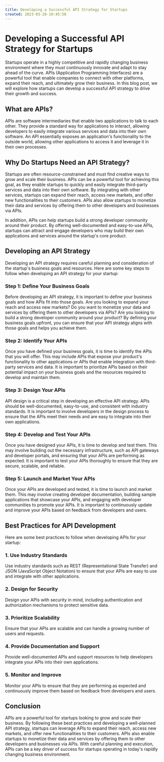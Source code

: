 ```yaml
---
title: Developing a Successful API Strategy for Startups 
created: 2023-03-26-10:45:58
---
```


# Developing a Successful API Strategy for Startups

Startups operate in a highly competitive and rapidly changing business environment where they must continuously innovate and adapt to stay ahead of the curve. APIs (Application Programming Interfaces) are a powerful tool that enable companies to connect with other platforms, expand their reach, and ultimately grow their business. In this blog post, we will explore how startups can develop a successful API strategy to drive their growth and success.

## What are APIs?

APIs are software intermediaries that enable two applications to talk to each other. They provide a standard way for applications to interact, allowing developers to easily integrate various services and data into their own software. An API essentially exposes an application's functionality to the outside world, allowing other applications to access it and leverage it in their own processes.

## Why Do Startups Need an API Strategy?

Startups are often resource-constrained and must find creative ways to grow and scale their business. APIs can be a powerful tool for achieving this goal, as they enable startups to quickly and easily integrate third-party services and data into their own software. By integrating with other services, startups can expand their reach, access new markets, and offer new functionalities to their customers. APIs also allow startups to monetize their data and services by offering them to other developers and businesses via APIs.

In addition, APIs can help startups build a strong developer community around their product. By offering well-documented and easy-to-use APIs, startups can attract and engage developers who may build their own applications and services around the startup's core product.

## Developing an API Strategy

Developing an API strategy requires careful planning and consideration of the startup's business goals and resources. Here are some key steps to follow when developing an API strategy for your startup:

### Step 1: Define Your Business Goals

Before developing an API strategy, it is important to define your business goals and how APIs fit into those goals. Are you looking to expand your reach and access new markets? Do you want to monetize your data and services by offering them to other developers via APIs? Are you looking to build a strong developer community around your product? By defining your business goals upfront, you can ensure that your API strategy aligns with those goals and helps you achieve them.

### Step 2: Identify Your APIs

Once you have defined your business goals, it is time to identify the APIs that you will offer. This may include APIs that expose your product's functionality to other applications or APIs that enable integration with third-party services and data. It is important to prioritize APIs based on their potential impact on your business goals and the resources required to develop and maintain them.

### Step 3: Design Your APIs

API design is a critical step in developing an effective API strategy. APIs should be well-documented, easy-to-use, and consistent with industry standards. It is important to involve developers in the design process to ensure that the APIs meet their needs and are easy to integrate into their own applications.

### Step 4: Develop and Test Your APIs

Once you have designed your APIs, it is time to develop and test them. This may involve building out the necessary infrastructure, such as API gateways and developer portals, and ensuring that your APIs are performing as expected. It is important to test your APIs thoroughly to ensure that they are secure, scalable, and reliable.

### Step 5: Launch and Market Your APIs

Once your APIs are developed and tested, it is time to launch and market them. This may involve creating developer documentation, building sample applications that showcase your APIs, and engaging with developer communities to promote your APIs. It is important to continuously update and improve your APIs based on feedback from developers and users.

## Best Practices for API Development

Here are some best practices to follow when developing APIs for your startup:

### 1. Use Industry Standards

Use industry standards such as REST (Representational State Transfer) and JSON (JavaScript Object Notation) to ensure that your APIs are easy to use and integrate with other applications.

### 2. Design for Security

Design your APIs with security in mind, including authentication and authorization mechanisms to protect sensitive data.

### 3. Prioritize Scalability

Ensure that your APIs are scalable and can handle a growing number of users and requests.

### 4. Provide Documentation and Support

Provide well-documented APIs and support resources to help developers integrate your APIs into their own applications.

### 5. Monitor and Improve

Monitor your APIs to ensure that they are performing as expected and continuously improve them based on feedback from developers and users.

## Conclusion

APIs are a powerful tool for startups looking to grow and scale their business. By following these best practices and developing a well-planned API strategy, startups can leverage APIs to expand their reach, access new markets, and offer new functionalities to their customers. APIs also enable startups to monetize their data and services by offering them to other developers and businesses via APIs. With careful planning and execution, APIs can be a key driver of success for startups operating in today's rapidly changing business environment.
